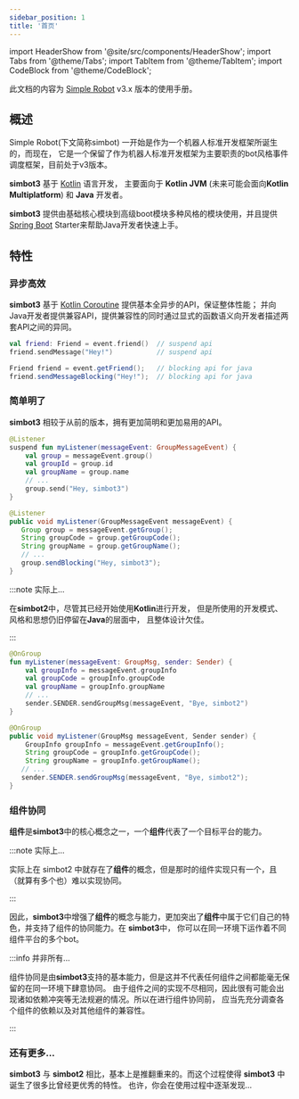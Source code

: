```yaml
---
sidebar_position: 1
title: '首页'
---
```


import HeaderShow from '@site/src/components/HeaderShow';
import Tabs from '@theme/Tabs';
import TabItem from '@theme/TabItem';
import CodeBlock from '@theme/CodeBlock';

<HeaderShow />

此文档的内容为 [Simple Robot](https://github.com/ForteScarlet/simpler-robot) v3.x 版本的使用手册。


## 概述
Simple Robot(下文简称simbot) 一开始是作为一个机器人标准开发框架所诞生的，而现在，
它是一个保留了作为机器人标准开发框架为主要职责的bot风格事件调度框架，目前处于v3版本。

**simbot3** 基于 [Kotlin](https://kotlinlang.org/) 语言开发，
主要面向于 **Kotlin JVM** (未来可能会面向**Kotlin Multiplatform**) 和 **Java** 开发者。

**simbot3** 提供由基础核心模块到高级boot模块多种风格的模块使用，并且提供[Spring Boot](https://spring.io/projects/spring-boot) Starter来帮助Java开发者快速上手。

## 特性

### 异步高效

**simbot3** 基于 [Kotlin Coroutine](https://kotlinlang.org/docs/coroutines-guide.html) 
提供基本全异步的API，保证整体性能； 并向Java开发者提供兼容API，提供兼容性的同时通过显式的函数语义向开发者描述两套API之间的异同。

<Tabs groupId="code">
<TabItem value="Kotlin">

```kotlin
val friend: Friend = event.friend()  // suspend api
friend.sendMessage("Hey!")           // suspend api
```

</TabItem>
<TabItem value="Java">

```java
Friend friend = event.getFriend();   // blocking api for java
friend.sendMessageBlocking("Hey!");  // blocking api for java
```

</TabItem>
</Tabs>



### 简单明了

**simbot3** 相较于从前的版本，拥有更加简明和更加易用的API。


<Tabs groupId="simbot-history-version">
<TabItem value="simbot3">

<Tabs groupId="code">
<TabItem value="Kotlin">

```kotlin
@Listener
suspend fun myListener(messageEvent: GroupMessageEvent) {
    val group = messageEvent.group()
    val groupId = group.id
    val groupName = group.name
    // ...
    group.send("Hey, simbot3")
}
```

</TabItem>
<TabItem value="Java">

```java
@Listener
public void myListener(GroupMessageEvent messageEvent) {
   Group group = messageEvent.getGroup();
   String groupCode = group.getGroupCode();
   String groupName = group.getGroupName();
   // ...
   group.sendBlocking("Hey, simbot3");
}
```

</TabItem>
</Tabs>

</TabItem>

<TabItem value="simbot2">

:::note 实际上...

在**simbot2**中，尽管其已经开始使用**Kotlin**进行开发，
但是所使用的开发模式、风格和思想仍旧停留在**Java**的层面中，
且整体设计欠佳。

:::

<Tabs groupId="code">
<TabItem value="Kotlin">

```kotlin
@OnGroup
fun myListener(messageEvent: GroupMsg, sender: Sender) {
    val groupInfo = messageEvent.groupInfo
    val groupCode = groupInfo.groupCode
    val groupName = groupInfo.groupName
    // ...
    sender.SENDER.sendGroupMsg(messageEvent, "Bye, simbot2")
}

```

</TabItem>
<TabItem value="Java">

```java
@OnGroup
public void myListener(GroupMsg messageEvent, Sender sender) {
    GroupInfo groupInfo = messageEvent.getGroupInfo();
    String groupCode = groupInfo.getGroupCode();
    String groupName = groupInfo.getGroupName();
   // ...
   sender.SENDER.sendGroupMsg(messageEvent, "Bye, simbot2");
}
```

</TabItem>
</Tabs>

</TabItem>
</Tabs>

### 组件协同
**组件**是**simbot3**中的核心概念之一，一个**组件**代表了一个目标平台的能力。

:::note 实际上...

实际上在 simbot2 中就存在了**组件**的概念，但是那时的组件实现只有一个，且（就算有多个也）难以实现协同。

:::

因此，**simbot3**中增强了**组件**的概念与能力，更加突出了**组件**中属于它们自己的特色，并支持了组件的协同能力。在 **simbot3**中，
你可以在同一环境下运作着不同组件平台的多个bot。

:::info 并非所有...

组件协同是由**simbot3**支持的基本能力，但是这并不代表任何组件之间都能毫无保留的在同一环境下肆意协同。
由于组件之间的实现不尽相同，因此很有可能会出现诸如依赖冲突等无法规避的情况。所以在进行组件协同前，
应当先充分调查各个组件的依赖以及对其他组件的兼容性。

:::

### 还有更多...
**simbot3** 与 **simbot2** 相比，基本上是推翻重来的。而这个过程使得 **simbot3** 中诞生了很多比曾经更优秀的特性。
也许，你会在使用过程中逐渐发现...
